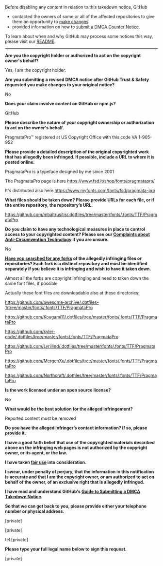 Before disabling any content in relation to this takedown notice, GitHub
- contacted the owners of some or all of the affected repositories to give them an opportunity to [make changes](https://docs.github.com/en/github/site-policy/dmca-takedown-policy#a-how-does-this-actually-work).
- provided information on how to [submit a DMCA Counter Notice](https://docs.github.com/en/articles/guide-to-submitting-a-dmca-counter-notice).

To learn about when and why GitHub may process some notices this way, please visit our [README](https://github.com/github/dmca/blob/master/README.md#anatomy-of-a-takedown-notice).

---

**Are you the copyright holder or authorized to act on the copyright owner's behalf?**

Yes, I am the copyright holder.

**Are you submitting a revised DMCA notice after GitHub Trust & Safety requested you make changes to your original notice?**

No

**Does your claim involve content on GitHub or npm.js?**

GitHub

**Please describe the nature of your copyright ownership or authorization to act on the owner's behalf.**

PragmataPro™ registered at US Copyright Office with this code VA 1-905-952

**Please provide a detailed description of the original copyrighted work that has allegedly been infringed. If possible, include a URL to where it is posted online.**

PragmataPro is a typeface designed by me since 2001

The PragmataPro page is here https://www.fsd.it/shop/fonts/pragmatapro/

It's distributed also here https://www.myfonts.com/fonts/fsd/pragmata-pro

**What files should be taken down? Please provide URLs for each file, or if the entire repository, the repository’s URL.**

https://github.com/mbaltrusitis/.dotfiles/tree/master/fonts/.fonts/TTF/PragmataPro

**Do you claim to have any technological measures in place to control access to your copyrighted content? Please see our <a href="https://docs.github.com/articles/guide-to-submitting-a-dmca-takedown-notice#complaints-about-anti-circumvention-technology">Complaints about Anti-Circumvention Technology</a> if you are unsure.**

No

**<a href="https://docs.github.com/articles/dmca-takedown-policy#b-what-about-forks-or-whats-a-fork">Have you searched for any forks</a> of the allegedly infringing files or repositories? Each fork is a distinct repository and must be identified separately if you believe it is infringing and wish to have it taken down.**

Almost all the forks are copyright infringing and need to taken down the same font files, if possible

Actually these font files are downloadable also at these directories:

https://github.com/awesome-archive/.dotfiles-1/tree/master/fonts/.fonts/TTF/PragmataPro

https://github.com/Kougami11/.dotfiles/tree/master/fonts/.fonts/TTF/PragmataPro

https://github.com/kyler-code/.dotfiles/tree/master/fonts/.fonts/TTF/PragmataPro

https://github.com/Lyrillind/.dotfiles/tree/master/fonts/.fonts/TTF/PragmataPro

https://github.com/MergenXu/.dotfiles/tree/master/fonts/.fonts/TTF/PragmataPro

https://github.com/Northcraft/.dotfiles/tree/master/fonts/.fonts/TTF/PragmataPro

**Is the work licensed under an open source license?**

No

**What would be the best solution for the alleged infringement?**

Reported content must be removed

**Do you have the alleged infringer’s contact information? If so, please provide it.**

**I have a good faith belief that use of the copyrighted materials described above on the infringing web pages is not authorized by the copyright owner, or its agent, or the law.**

**I have taken <a href="https://www.lumendatabase.org/topics/22">fair use</a> into consideration.**

**I swear, under penalty of perjury, that the information in this notification is accurate and that I am the copyright owner, or am authorized to act on behalf of the owner, of an exclusive right that is allegedly infringed.**

**I have read and understand GitHub's <a href="https://docs.github.com/articles/guide-to-submitting-a-dmca-takedown-notice/">Guide to Submitting a DMCA Takedown Notice</a>.**

**So that we can get back to you, please provide either your telephone number or physical address.**

[private]

[private]

tel.[private]

**Please type your full legal name below to sign this request.**

[private]
